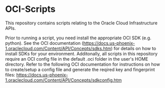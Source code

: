 # OCI-Scripts
This repository contains scripts relating to the Oracle Cloud Infrastructure APIs.

Prior to running a script, you need install the appropriate OCI SDK (e.g. python). See the OCI documentation (https://docs.us-phoenix-1.oraclecloud.com/Content/API/Concepts/sdks.htm) for details on how to install SDKs for your environment. 
Additonally, all scripts in this repository require an OCI config file in the default .oci folder in the user's HOME directory. 
Refer to the following OCI documentation for instructions on how to create/setup a config file and generate 
the reqired key and fingerprint files: https://docs.us-phoenix-1.oraclecloud.com/Content/API/Concepts/sdkconfig.htm
